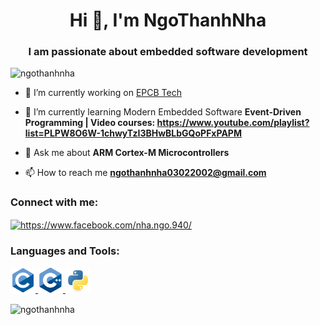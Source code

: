 <h1 align="center">Hi 👋, I'm NgoThanhNha</h1>
<h3 align="center">I am passionate about embedded software development</h3>

<p align="left"> <img src="https://komarev.com/ghpvc/?username=ngothanhnha&label=Profile%20views&color=0e75b6&style=flat" alt="ngothanhnha" /> </p>

- 🔭 I’m currently working on [EPCB Tech](https://epcb.vn/)

- 🌱 I’m currently learning Modern Embedded Software **Event-Driven Programming | Video courses: https://www.youtube.com/playlist?list=PLPW8O6W-1chwyTzI3BHwBLbGQoPFxPAPM**

- 💬 Ask me about **ARM Cortex-M Microcontrollers**

- 📫 How to reach me **ngothanhnha03022002@gmail.com**

<h3 align="left">Connect with me:</h3>
<p align="left">
<a href="https://fb.com/https://www.facebook.com/nha.ngo.940/" target="blank"><img align="center" src="https://raw.githubusercontent.com/rahuldkjain/github-profile-readme-generator/master/src/images/icons/Social/facebook.svg" alt="https://www.facebook.com/nha.ngo.940/" height="30" width="40" /></a>
</p>

<h3 align="left">Languages and Tools:</h3>
<p align="left"> <a href="https://www.cprogramming.com/" target="_blank" rel="noreferrer"> <img src="https://raw.githubusercontent.com/devicons/devicon/master/icons/c/c-original.svg" alt="c" width="40" height="40"/> </a> <a href="https://www.w3schools.com/cpp/" target="_blank" rel="noreferrer"> <img src="https://raw.githubusercontent.com/devicons/devicon/master/icons/cplusplus/cplusplus-original.svg" alt="cplusplus" width="40" height="40"/> </a> <a href="https://www.python.org" target="_blank" rel="noreferrer"> <img src="https://raw.githubusercontent.com/devicons/devicon/master/icons/python/python-original.svg" alt="python" width="40" height="40"/> </a> </p>

<p><img align="center" src="https://github-readme-stats.vercel.app/api/top-langs?username=ngothanhnha&show_icons=true&locale=en&layout=compact" alt="ngothanhnha" /></p>
